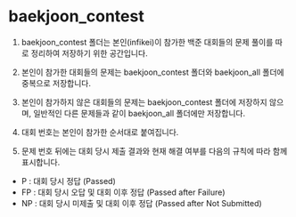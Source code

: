 # baekjoon_contest

1. baekjoon_contest 폴더는 본인(infikei)이 참가한 백준 대회들의 문제 풀이를 따로 정리하여 저장하기 위한 공간입니다.

2. 본인이 참가한 대회들의 문제는 baekjoon_contest 폴더와 baekjoon_all 폴더에 중복으로 저장합니다.

3. 본인이 참가하지 않은 대회들의 문제는 baekjoon_contest 폴더에 저장하지 않으며, 일반적인 다른 문제들과 같이 baekjoon_all 폴더에만 저장합니다.

4. 대회 번호는 본인이 참가한 순서대로 붙여집니다.

5. 문제 번호 뒤에는 대회 당시 제출 결과와 현재 해결 여부를 다음의 규칙에 따라 함께 표시합니다.

* P : 대회 당시 정답 (Passed)
* FP : 대회 당시 오답 및 대회 이후 정답 (Passed after Failure)
* NP : 대회 당시 미제출 및 대회 이후 정답 (Passed after Not Submitted)
